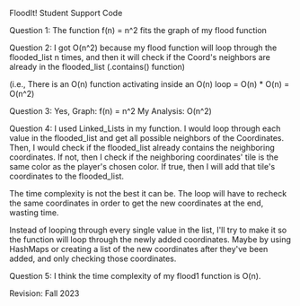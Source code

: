 FloodIt! Student Support Code

Question 1:
The function f(n) = n^2 fits the graph of my flood function

Question 2:
I got O(n^2) because my flood function will loop through the flooded_list n times, and then it will check
if the Coord's neighbors are already in the flooded_list (.contains() function)

(i.e., There is an O(n) function activating inside an O(n) loop = O(n) * O(n) = O(n^2)

Question 3:
Yes,
Graph: f(n) = n^2
My Analysis: O(n^2)

Question 4:
I used Linked_Lists in my function. I would loop through each value in the flooded_list and get all possible neighbors of the Coordinates.
Then, I would check if the flooded_list already contains the neighboring coordinates.
If not, then I check if the neighboring coordinates' tile is the same color as the player's chosen color.
If true, then I will add that tile's coordinates to the flooded_list.

The time complexity is not the best it can be. The loop will have to recheck the same coordinates in order to get the new coordinates at the end, wasting time.

Instead of looping through every single value in the list, I'll try to make it so the function will loop through the newly added coordinates.
Maybe by using HashMaps or creating a list of the new coordinates after they've been added, and only checking those coordinates.

Question 5:
I think the time complexity of my flood1 function is O(n).

Revision: Fall 2023